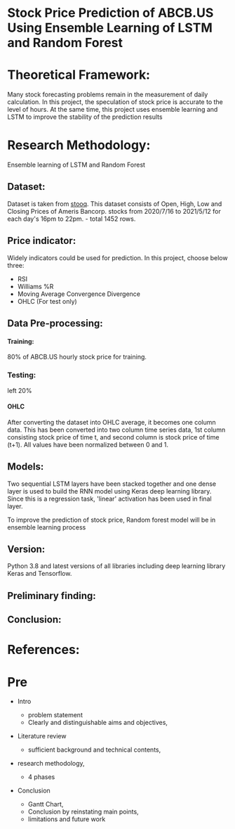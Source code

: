 # Stock Price Prediction of ABCB.US Using Ensemble Learning of LSTM and Random Forest

# Theoretical Framework:

Many stock forecasting problems remain in the measurement of daily calculation. In this project, the speculation of
stock price is accurate to the level of hours. At the same time, this project uses ensemble learning and LSTM to improve
the stability of the prediction results

# Research Methodology:

Ensemble learning of LSTM and Random Forest

## Dataset:

Dataset is taken from [stooq](https://stooq.com/db/h/). This dataset consists of Open, High, Low and Closing Prices of
Ameris Bancorp. stocks from 2020/7/16 to 2021/5/12 for each day's 16pm to 22pm. - total 1452 rows.

## Price indicator:

Widely indicators could be used for prediction. In this project, choose below three:

- RSI
- Williams %R
- Moving Average Convergence Divergence
- OHLC (For test only)

## Data Pre-processing:

#### Training:

80% of ABCB.US hourly stock price for training.

### Testing:

left 20%

#### OHLC

After converting the dataset into OHLC average, it becomes one column data. This has been converted into two column time
series data, 1st column consisting stock price of time t, and second column is stock price of time (t+1). All values
have been normalized between 0 and 1.

## Models:

Two sequential LSTM layers have been stacked together and one dense layer is used to build the RNN model using Keras
deep learning library. Since this is a regression task, 'linear' activation has been used in final layer.

To improve the prediction of stock price, Random forest model will be in ensemble learning process

## Version:
Python 3.8 and latest versions of all libraries including deep learning library Keras and Tensorflow.

## Preliminary finding:

## Conclusion:

# References:

# Pre
- Intro
    - problem statement
    - Clearly and distinguishable aims and objectives,

- Literature review
    - sufficient background and technical contents,
  
- research methodology,
    - 4 phases
    
- Conclusion
    - Gantt Chart,
    - Conclusion by reinstating main points,
    - limitations and future work
    